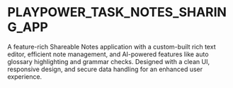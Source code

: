 # PLAYPOWER_TASK_NOTES_SHARING_APP
A feature-rich Shareable Notes application with a custom-built rich text editor, efficient note management, and AI-powered features like auto glossary highlighting and grammar checks. Designed with a clean UI, responsive design, and secure data handling for an enhanced user experience.
